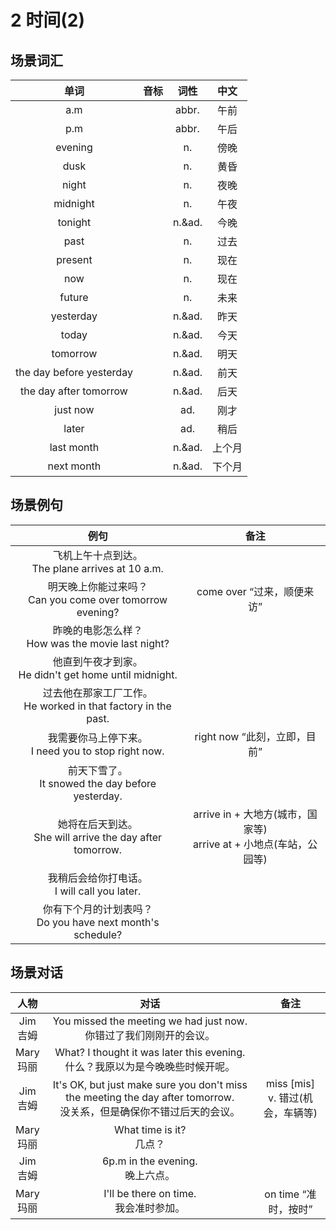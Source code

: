# 2 时间(2)

## 场景词汇

|           单词           | 音标 |  词性  |  中文  |
| :----------------------: | :--: | :----: | :----: |
|           a.m            |      | abbr.  |  午前  |
|           p.m            |      | abbr.  |  午后  |
|         evening          |      |   n.   |  傍晚  |
|           dusk           |      |   n.   |  黄昏  |
|          night           |      |   n.   |  夜晚  |
|         midnight         |      |   n.   |  午夜  |
|         tonight          |      | n.&ad. |  今晚  |
|           past           |      |   n.   |  过去  |
|         present          |      |   n.   |  现在  |
|           now            |      |   n.   |  现在  |
|          future          |      |   n.   |  未来  |
|        yesterday         |      | n.&ad. |  昨天  |
|          today           |      | n.&ad. |  今天  |
|         tomorrow         |      | n.&ad. |  明天  |
| the day before yesterday |      | n.&ad. |  前天  |
|  the day after tomorrow  |      | n.&ad. |  后天  |
|         just now         |      |  ad.   |  刚才  |
|          later           |      |  ad.   |  稍后  |
|        last month        |      | n.&ad. | 上个月 |
|        next month        |      | n.&ad. | 下个月 |

## 场景例句

|                             例句                             |                             备注                             |
| :----------------------------------------------------------: | :----------------------------------------------------------: |
|     飞机上午十点到达。<br />The plane arrives at 10 a.m.     |                                                              |
| 明天晚上你能过来吗？<br />Can you come over tomorrow evening? |                  come over “过来，顺便来访”                  |
|    昨晚的电影怎么样？<br />How was the movie last night?     |                                                              |
|  他直到午夜才到家。<br/>He didn't get home until midnight.   |                                                              |
| 过去他在那家工厂工作。<br />He worked in that factory in the past. |                                                              |
|   我需要你马上停下来。<br />I need you to stop right now.    |                 right now “此刻，立即，目前”                 |
|    前天下雪了。<br />It snowed the day before yesterday.     |                                                              |
| 她将在后天到达。<br />She will arrive the day after tomorrow. | arrive in + 大地方(城市，国家等)<br />arrive at + 小地点(车站，公园等) |
|       我稍后会给你打电话。<br />I will call you later.       |                                                              |
| 你有下个月的计划表吗？<br />Do you have next month's schedule? |                                                              |

## 场景对话

|      人物      |                             对话                             |                  备注                  |
| :------------: | :----------------------------------------------------------: | :------------------------------------: |
| Jim<br />吉姆  | You missed the meeting we had just now.<br />你错过了我们刚刚开的会议。 |                                        |
| Mary<br />玛丽 | What? I thought it was later this evening.<br />什么？我原以为是今晚晚些时候开呢。 |                                        |
| Jim<br />吉姆  | It's OK, but just make sure you don't miss the meeting the day after tomorrow.<br />没关系，但是确保你不错过后天的会议。 | miss [mis] <br />v. 错过(机会，车辆等) |
| Mary<br />玛丽 |                 What time is it?<br />几点？                 |                                        |
| Jim<br />吉姆  |             6p.m in the evening.<br />晚上六点。             |                                        |
| Mary<br />玛丽 |          I'll be there on time.<br />我会准时参加。          |          on time “准时，按时”          |